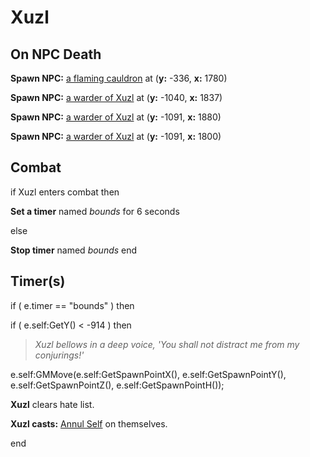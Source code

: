 # Xuzl
## On NPC Death

**Spawn NPC:**  [a flaming cauldron](/npc/212410) at (**y:** -336, **x:** 1780)


**Spawn NPC:**  [a warder of Xuzl](/npc/212415) at (**y:** -1040, **x:** 1837)


**Spawn NPC:**  [a warder of Xuzl](/npc/212415) at (**y:** -1091, **x:** 1880)

**Spawn NPC:**  [a warder of Xuzl](/npc/212415) at (**y:** -1091, **x:** 1800)
## Combat

if  Xuzl enters combat  then


**Set a timer** named *bounds* for 6 seconds

else


**Stop timer** named *bounds*
end

## Timer(s)


if ( e.timer == "bounds" ) then




if ( e.self:GetY() < -914 ) then



>*Xuzl bellows in a deep voice, 'You shall not distract me from my conjurings!'*



e.self:GMMove(e.self:GetSpawnPointX(), e.self:GetSpawnPointY(), e.self:GetSpawnPointZ(), e.self:GetSpawnPointH());



**Xuzl** clears hate list.



**Xuzl casts:** [Annul Self](/spell/2830) on themselves.

end
